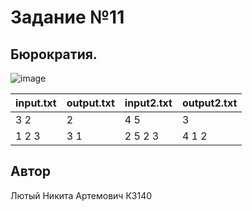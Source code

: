# Задание №11
##  Бюрократия.

![image](https://github.com/user-attachments/assets/12f46944-e7a8-4648-9801-febdfec3a79d)


| input.txt | output.txt | input2.txt | output2.txt |
|-----------|------------|------------|-------------|
| 3 2       | 2          | 4 5        | 3           |
| 1 2 3     | 3 1        | 2 5 2 3    | 4 1 2       |

## Автор
Лютый Никита Артемович К3140
